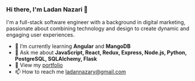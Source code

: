 ### Hi there, I'm Ladan Nazari 👋

I'm a full-stack software engineer with a background in digital marketing, passionate about combining technology and design to create dynamic and engaging user experiences.


- 🌱 I’m currently learning **Angular** and **MangoDB**
- 💬 Ask me about **JavaScript, React, Redux, Express, Node.js, Python, PostgreSQL, SQLAlchemy, Flask**
- 📒 View my [portfolio](https://ladan-hub.github.io/ladannazari/)
- 📫 How to reach me ladannazary@gmail.com



